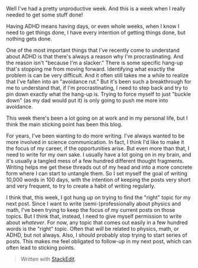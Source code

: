 Well I've had a pretty unproductive week. And this is a week when I really needed to get some stuff done!

Having ADHD means having days, or even whole weeks, when I know I need to get things done, I have every intention of getting things done, but nothing gets done.

One of the most important things that I've recently come to understand about ADHD is that there's always a reason why I'm procrastinating. And the reason isn't "because I'm a slacker." There is some specific hang-up that's stopping me from moving forward. Identifying what exactly the problem is can be very difficult. And it often still takes me a while to realize that I've fallen into an "avoidance rut." But it's been such a breakthrough for me to understand that, if I'm procrastinating, I need to step back and try to pin down exactly what the hang-up is. Trying to force myself to just "buckle down" (as my dad would put it) is only going to push me more into avoidance.

This week there's been a lot going on at work and in my personal life, but I think the main sticking point has been this blog.

For years, I've been wanting to do more writing. I've always wanted to be more involved in science communication. In fact, I think I'd like to make it the focus of my career, if the opportunities arise. But even more than that, I need to write for my own sake. I usually have a lot going on in my brain, and it's usually a tangled mess of a few hundred different thought fragments. Writing helps me get these threads out of my head and into a more concrete form where I can start to untangle them. So I set myself the goal of writing 10,000 words in 100 days, with the intention of keeping the posts very short and very frequent, to try to create a habit of writing regularly. 

I think that, this week, I got hung up on trying to find the "right" topic for my next post. Since I want to write (semi-)professionally about physics and math, I've been trying to keep the focus of my current posts on those topics. But I think that, instead, I need to give myself permission to write about *whatever*. For now, any topic that comes out easily in a few hundred words is the "right" topic. Often that *will* be related to physics, math, or ADHD, but not always. Also, I should probably stop trying to start series of posts. This makes me feel obligated to follow-up in my next post, which can often lead to sticking points. 



> Written with [StackEdit](https://stackedit.io/).
<!--stackedit_data:
eyJoaXN0b3J5IjpbLTE1MjY0MTEzNjcsLTEwODUwMTQxMTcsMj
ExNzA2OTkyNywtMjMxMzMzMDAyLDc0MTk2OTg3N119
-->